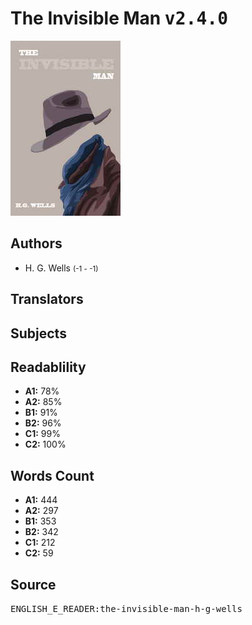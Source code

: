 # The Invisible Man <kbd>v2.4.0</kbd>

![](./cover.medium.jpg "")

## Authors


 - H. G. Wells <small>(-1 - -1)</small>

## Translators



## Subjects



## Readablility


 - **A1:** 78%
 - **A2:** 85%
 - **B1:** 91%
 - **B2:** 96%
 - **C1:** 99%
 - **C2:** 100%

## Words Count


 - **A1:** 444
 - **A2:** 297
 - **B1:** 353
 - **B2:** 342
 - **C1:** 212
 - **C2:** 59

## Source


<kbd>ENGLISH_E_READER:the-invisible-man-h-g-wells</kbd>
